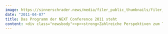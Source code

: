 ```yaml
---
image: https://sinnerschrader.news/media/filer_public_thumbnails/filer_public/1a/35/1a359739-8350-4d15-9a4d-dc75fb417481/varfoldersdjk8pxf42x64d8fxslz8jcc8fc0000gnttmp7mwwot__480x288_q85_crop_subsampling-2_upscale.jpg
date: "2011-04-07"
title: Das Programm der NEXT Conference 2011 steht
content: <div class="newsbody"><p><strong>Zahlreiche Perspektiven zum Thema „Data Love“ in sechs Themenbereichen<br/></strong></p><p>Die Eckdaten des Programms für die NEXT Conference stehen. In einem internationalen Track und den sechs vertikalen Thementracks Commerce, Media, Mobile, Social, Branding und Technology präsentieren zahlreiche prominente Sprecher ihre Ideen, Meinungen und Konzepte rund um das Konferenzthema „Data Love“. Die NEXT Conference gehört zu den wichtigsten europäischen Konferenzen der digitalen Wirtschaft und findet am 17. und 18. Mai 2011 in der STATION-Berlin statt.</p><p><strong>„Data is beautiful“ – das Konferenzthema aus internationaler Perspektive<br/></strong>Auf der Hauptbühne der NEXT demonstrieren David McCandless (Autor und Designer), James Ball (The Guardian) und Wilfried Ruetten (European Journalism Centre), wie sich der immensen Datenflut Bedeutung, Unterhaltung und Schönheit abgewinnen lassen. Den Einfluss der Daten auf das städtische Leben beleuchten anschließend Christopher Osborne (ITO World), Euro Beinat (Current City Foundation) und Stefan Wehrmeyer (Mapnificent).</p><p>Am Mittwoch, dem zweiten Konferenztag, geht es um das Big Picture – warum kleine Ideen machmal die größte Wirkung entfalten, wie sich Daten verkörpern lassen und wie sie unser Leben verändern. Auf die Keynote von Werner Vogels (Amazon) zum Thema „Data without limits“ folgen dazu Sessions von Tim Leberecht (frog design), Russel Davies (Ogilvy), Daniel Bonner (AKQA) und David Rowan (Wired UK). Am Nachmittag sprechen u.a. die beiden Bestseller-Autoren Tim Ferriss (“The 4-Hour Workweek”, “The 4-Hour Body”) und Sarah Lacy, die sich weltweit auf die Suche nach den besten Unternehmern gemacht hat.</p><p><strong>Daten, Handel und Kommerz<br/></strong>Der Thementrack „Commerce“ geht der wachsenden Bedeutung von Daten für den Handel nach. Wie hat sich das Verhalten von Anbieter und Konsument durch die neuen, onlinebasierten Formate verändert und wie sollten Unternehmen darauf reagieren? Felix von Kunhardt (eBay) und Tim von Törne (Quelle) geben in ihrer Session einen Überblick über Best Practices und „Data Do’s and Don’ts“.</p><p>Auch das Branding steht vor neuen Herausforderungen. Kunden und Konsumenten erwarten in zunehmendem Maße Mitsprache- und Gestaltungsrechte. Langlebige Markenimages haben mittlerweile Seltenheitswert. Im Thementrack „Branding“ geht es um Sinn und Methoden der Kreation nachhaltiger Marken – unter anderem sprechen Garett Graff (Washingtonian Magazine) und Alyssa Jade McDonald (Blyss).</p><p><strong>Wie Data Love unsere Kommunikation verändert – beruflich und privat<br/></strong>Wie Smartphones unser Kommunikationsverhalten in Beruf und Freizeit beeinflusst haben – und noch beeinflussen werden – veranschaulichen Jessica Colaço (iHub Kenya) und Peter Vesterbacka (Rovio Mobile). Für Oliver Reichenstein (Information Architects), der ebenfalls im Track „Mobile“ zu sehen sein wird, haben mobile Kommunikation und das Microbloggingtool Twitter vor allem durch das hautnahe Erleben der Katastrophe in Japan neue Bedeutung erlangt.</p><p>Gerade im Social Web stellt der Umgang mit Daten alle Beteiligten vor neue Herausforderungen. Dem Benefit enormer Reichweiten und frischer, aufregender Kommunikationsformate stehen komplexe Datenschutzfragen gegenüber. Mike Arauz (Undercurrent), Cornelius Puschmann (Universität Düsseldorf), Matt Gierhart (Ogilvy Action) und Amanda Rose (Twestival) liefern im Track “Social” Einblicke in Herausforderungen und Chancen des Social Web.</p><p><strong>The Click is dead, stop loving it!<br/></strong>Der Thementrack „Media“ setzt sich mit dem Paradigmenwechsel im Onlinemarketing auseinander. Herkömmliche Methoden zur Messung von Onlinewerbeeffizienz wie Klicks und Ad Impressions sind längst durch neue Performance-Indikatoren abgelöst worden. Wolf Allisat (comScore) spricht über den Wert der Daten in Medien- und Crosschannelstrategien. Thomas Promny (Velvet Ventures) und Johannes Weinsheimer (travelzoo) sowie weitere Sprecher spüren dem Erfolg der Reisebranche nach.</p><p>Auch auf technischer Ebene muss die Datenflut sowohl beherrschbar als auch bestmöglich nutzbar gemacht werden. Wie das, etwa mit Hilfe der Cloud, geschehen kann, beschäftigt die Experten im Thementrack „Technology“. Hier kommen unter anderem Jan Lehnardt (CouchBase) und Isaac Z. Schlueter (Joyent) zu Wort.</p><p><strong>Preisgekrönte Profis und die besten Newcomer auf der NEXT Stage<br/></strong>Neben den Sessions der regulären Tracks kommt bei der NEXT Conference die innovative Gründerszene nicht zu kurz&#58; Im NEXT Elevator Pitch werden vielversprechende Start-ups vorgestellt. Zudem präsentiert der Art Directors Club Deutschland die besten, bereits auf dem ADC Festival ausgezeichneten Arbeiten der digitalen Branche. Darüber hinaus werden konkrete Fragestellungen zu Marketingthemen in separaten Workshops bearbeitet. Auch hier engagiert sich der ADC und beleuchtet die Schlüsselfaktoren erfolgreicher digitaler Kreationen.</p><p>Die komplette, vorläufige Programmansicht ist unter <a href="http&#58;//nextconf.eu/next11/programme">http&#58;//nextconf.eu/next11/programme</a> einzusehen.</p></div>
---
```

